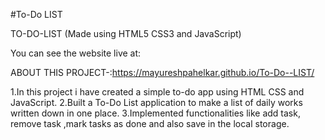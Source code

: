 #To-Do LIST

TO-DO-LIST (Made using HTML5 CSS3 and JavaScript)

You can see the website live at:

ABOUT THIS PROJECT-:https://mayureshpahelkar.github.io/To-Do--LIST/

  1.In this project i have created a simple to-do app using HTML CSS and JavaScript.
  2.Built a To-Do List application to make a list of daily works written down in one place.
  3.Implemented functionalities like add task, remove task ,mark tasks as done and also save in the local storage.
